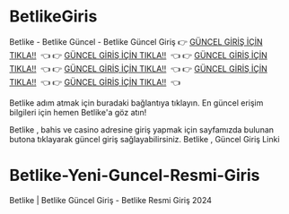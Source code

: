 # BetlikeGiris
Betlike - Betlike Güncel - Betlike Güncel Giriş
👉 [GÜNCEL GİRİŞ İÇİN TIKLA!!](https://l24.im/BWp10)  👈
👉 [GÜNCEL GİRİŞ İÇİN TIKLA!!](https://l24.im/BWp10)  👈
👉 [GÜNCEL GİRİŞ İÇİN TIKLA!!](https://l24.im/BWp10)  👈
👉 [GÜNCEL GİRİŞ İÇİN TIKLA!!](https://l24.im/BWp10)  👈
👉 [GÜNCEL GİRİŞ İÇİN TIKLA!!](https://l24.im/BWp10)  👈
👉 [GÜNCEL GİRİŞ İÇİN TIKLA!!](https://l24.im/BWp10)  👈

Betlike adım atmak için buradaki bağlantıya tıklayın. En güncel erişim bilgileri için hemen Betlike'a göz atın!

Betlike , bahis ve casino adresine giriş yapmak için sayfamızda bulunan butona tıklayarak güncel giriş sağlayabilirsiniz. Betlike , Güncel Giriş Linki

# Betlike-Yeni-Guncel-Resmi-Giris
Betlike | Betlike Güncel Giriş - Betlike Resmi Giriş 2024
